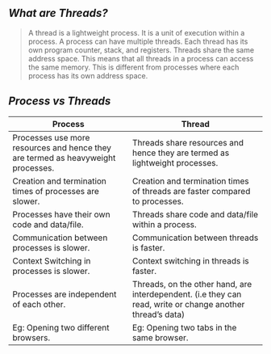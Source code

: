 *What are Threads?*
--------------------
> A thread is a lightweight process. It is a unit of execution within a process. A process can have multiple threads. Each thread has its own program counter, stack, and registers. Threads share the same address space. This means that all threads in a process can access the same memory. This is different from processes where each process has its own address space.


*Process vs Threads*
--------------------
| Process |	Thread |
| --- | --- |
| Processes use more resources and hence they are termed as heavyweight processes. | Threads share resources and hence they are termed as lightweight processes. |
| Creation and termination times of processes are slower. | Creation and termination times of threads are faster compared to processes. |
| Processes have their own code and data/file. | Threads share code and data/file within a process. |
| Communication between processes is slower. | Communication between threads is faster. |
| Context Switching in processes is slower. | Context switching in threads is faster. |
| Processes are independent of each other. | Threads, on the other hand, are interdependent. (i.e they can read, write or change another thread’s data) |
| Eg: Opening two different browsers. | Eg: Opening two tabs in the same browser. |

